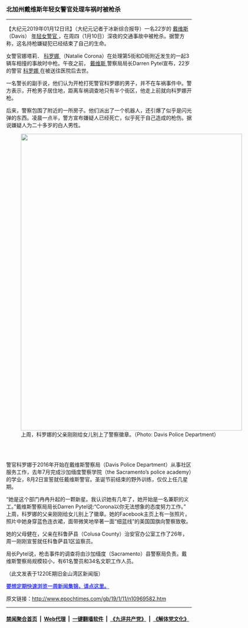 ### 北加州戴维斯年轻女警官处理车祸时被枪杀
------------------------

<p>
 【大纪元2019年01月12日讯】（大纪元记者于冰新综合报导）一名22岁的
 <a href="http://www.epochtimes.com/gb/tag/%E6%88%B4%E7%BB%B4%E6%96%AF.html">
  戴维斯
 </a>
 （Davis）
 <a href="http://www.epochtimes.com/gb/tag/%E5%B9%B4%E8%BD%BB%E5%A5%B3%E8%AD%A6%E5%AE%98.html">
  年轻女警官
 </a>
 ，在周四（1月10日）深夜的交通事故中被枪杀。据警方称，这名持枪嫌疑犯已经结束了自己的生命。
</p>
<p>
 女警官娜塔莉．
 <a href="http://www.epochtimes.com/gb/tag/%E7%A7%91%E7%BD%97%E5%A8%9C.html">
  科罗娜
 </a>
 （Natalie Corona）在处理第5街和D街附近发生的一起3辆车相撞的事故时中枪。午夜之前，
 <a href="http://www.epochtimes.com/gb/tag/%E6%88%B4%E7%BB%B4%E6%96%AF.html">
  戴维斯
 </a>
 警察局局长Darren Pytel宣布，22岁的警官
 <a href="http://www.epochtimes.com/gb/tag/%E7%A7%91%E7%BD%97%E5%A8%9C.html">
  科罗娜
 </a>
 在被送往医院后去世。
</p>
<p>
 一名警长的副手说，他们认为开枪打死警官科罗娜的男子，并不在车祸事件中。警方表示，开枪男子居住地，距离车祸调查地只有半个街区，他走上前就向科罗娜开枪。
</p>
<p>
 后来，警察包围了附近的一所房子。他们派出了一个机器人，还引爆了似乎是闪光弹的东西。凌晨一点半，警方宣布嫌疑人已经死亡，似乎死于自己造成的枪伤。据说嫌疑人为二十多岁的白人男性。
</p>
<figure class="wp-caption aligncenter" id="attachment_10969592" style="width: 600px">
 <a href="http://i.epochtimes.com/assets/uploads/2019/01/940x940-1.jpg">
  <img alt="" class="size-large wp-image-10969592" height="806" src="http://i.epochtimes.com/assets/uploads/2019/01/940x940-1-600x806.jpg" width="600"/>
 </a>
 <br/><figcaption class="wp-caption-text">
  上周，科罗娜的父亲刚刚给女儿别上了警察徽章。（Photo: Davis Police Department）
 </figcaption><br/>
</figure><br/>
<p>
 警官科罗娜于2016年开始在戴维斯警察局（Davis Police Department）从事社区服务工作，去年7月完成沙加缅度警察学院（the Sacramento’s police academy）的学业，8月2日宣誓就任戴维斯警官。圣诞节前结束的野外训练，仅仅上任几星期。
</p>
<p>
 “她是这个部门冉冉升起的一颗新星。我认识她有几年了，她开始是一名兼职的义工。”戴维斯警察局局长Darren Pytel说:“Corona以你无法想象的态度努力工作。”
 <br/>
 上周，科罗娜的父亲刚刚给女儿别上了徽章。她的Facebook主页上有一张照片，照片中她身穿蓝色连衣裙，面带微笑地举著一面“细蓝线”的美国国旗向警察致敬。
</p>
<p>
 她的父母健在，父亲在科鲁萨县（Colusa County）治安官办公室工作了26年，周一刚刚宣誓就任科鲁萨县1区监察员。
</p>
<p>
 局长Pytel说，枪击事件的调查将由沙加缅度（Sacramento）县警察局负责。戴维斯警察局规模较小，有61名警员和34名文职工作人员。
</p>
<p>
 （此文发表于1220E期旧金山湾区新闻版）
</p>
<p>
 <b>
  <a href="http://zipsurvey.com/Survey.aspx?suid=79300&amp;key=4EF2EA2A" style="color: #3339ff;">
   要想定期快速浏览一周新闻集锦，请点这里。
  </a>
 </b>
</p>

原文链接：http://www.epochtimes.com/gb/19/1/11/n10969582.htm


------------------------
#### [禁闻聚合首页](https://github.com/gfw-breaker/banned-news/blob/master/README.md) &nbsp;|&nbsp; [Web代理](https://github.com/gfw-breaker/open-proxy/blob/master/README.md) &nbsp;|&nbsp; [一键翻墙软件](https://github.com/gfw-breaker/nogfw/blob/master/README.md) &nbsp;|&nbsp; [《九评共产党》](https://github.com/gfw-breaker/9ping.md/blob/master/README.md#九评之一评共产党是什么) &nbsp;|&nbsp; [《解体党文化》](https://github.com/gfw-breaker/jtdwh.md/blob/master/README.md#绪论)